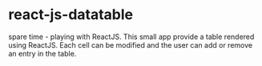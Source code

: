 # react-js-datatable
spare time - playing with ReactJS. This small app provide a table rendered using ReactJS. Each cell can be modified and the user can add or remove an entry in the table.
